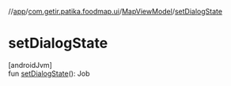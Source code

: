 //[app](../../../index.md)/[com.getir.patika.foodmap.ui](../index.md)/[MapViewModel](index.md)/[setDialogState](set-dialog-state.md)

# setDialogState

[androidJvm]\
fun [setDialogState](set-dialog-state.md)(): Job
